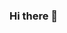 ### Hi there 👋

<!--
**emanuelgq/emanuelgq** is a ✨ _special_ ✨ repository because its `README.md` (this file) appears on your GitHub profile.

Here are some ideas to get you started:

- 🔭 I’m currently working on website development...
- 🌱 I’m currently learning javascript and php...
- 👯 I’m looking to collaborate on projectX...
- 🤔 I’m looking for help with php database...
- 💬 Ask me about ...
- 📫 How to reach me: ...
- 😄 Pronouns: ...
- ⚡ Fun fact: ...
-->
